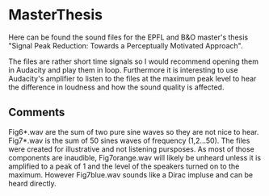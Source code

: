 # MasterThesis

Here can be found the sound files for the EPFL and B&O master's thesis "Signal Peak Reduction: Towards a Perceptually Motivated Approach". 

The files are rather short time signals so I would recommend opening them in Audacity and play them in loop. Furthermore it is interesting to use Audacity's amplifier to listen to the files at the maximum peak level to hear the difference in loudness and how the sound quality is affected. 

## Comments
Fig6*.wav are the sum of two pure sine waves so they are not nice to hear.
Fig7*.wav is the sum of 50 sines waves of frequency (1,2...50). The files were created for illustrative and not listening pursposes. As most of those components are inaudible, Fig7orange.wav will likely be unheard unless it is amplified to a peak of 1 and the level of the speakers turned on to the maximum. However Fig7blue.wav sounds like a Dirac impluse and can be heard directly.


